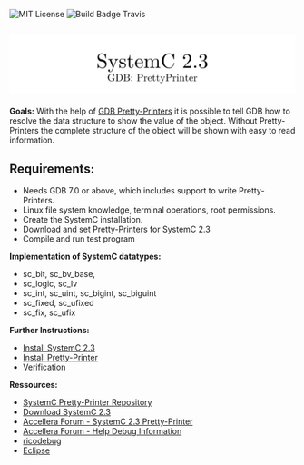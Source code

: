 ![MIT License](https://img.shields.io/github/license/mashape/apistatus.svg)
![Build Badge Travis](https://travis-ci.org/AHeimberger/SystemC-2.3-Pretty-Printer.svg?branch=master)

## ![SystemC 2.3 Pretty-Printer](./img/logo.svg)

**Goals:**
With the help of <a href="https://sourceware.org/gdb/onlinedocs/gdb/Pretty-Printing.html#Pretty-Printing">GDB Pretty-Printers</a> it is possible to tell GDB how to resolve the data structure to show the value of the object. Without Pretty-Printers the complete structure of the object will be shown with easy to read information.

## Requirements:
- Needs GDB 7.0 or above, which includes support to write Pretty-Printers.
- Linux file system knowledge, terminal operations, root permissions.
- Create the SystemC installation.
- Download and set Pretty-Printers for SystemC 2.3
- Compile and run test program

**Implementation of SystemC datatypes:**
- sc\_bit, sc\_bv\_base,
- sc\_logic, sc\_lv
- sc\_int, sc\_uint, sc\_bigint, sc\_biguint
- sc\_fixed, sc\_ufixed
- sc\_fix, sc\_ufix

**Further Instructions:**
- [Install SystemC 2.3](./SYSTEMC.md)
- [Install Pretty-Printer](./PRETTYPRINTER.md)
- [Verification](./VERIFICATION.md)

**Ressources:**
- [SystemC Pretty-Printer Repository](https://github.com/AHeimberger/SystemC-2.3-Pretty-Printer)
- [Download SystemC 2.3](https://github.com/systemc)
- [Accellera Forum - SystemC 2.3 Pretty-Printer](http://forums.accellera.org/topic/2140-systemc-23-pretty-printer/?hl=pretty-printer)
- [Accellera Forum - Help Debug Information](http://forums.accellera.org/topic/1143-sc-intn/)
- [ricodebug](https://github.com/rainerf/ricodebug)
- [Eclipse](https://www.eclipse.org/)
